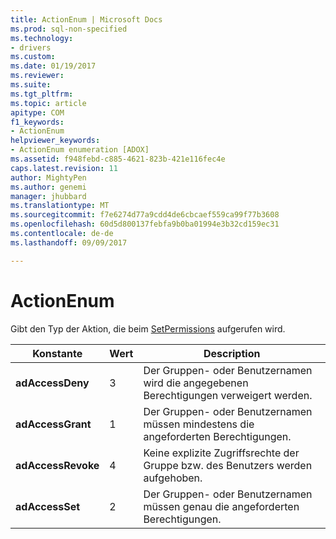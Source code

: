 ```yaml
---
title: ActionEnum | Microsoft Docs
ms.prod: sql-non-specified
ms.technology:
- drivers
ms.custom: 
ms.date: 01/19/2017
ms.reviewer: 
ms.suite: 
ms.tgt_pltfrm: 
ms.topic: article
apitype: COM
f1_keywords:
- ActionEnum
helpviewer_keywords:
- ActionEnum enumeration [ADOX]
ms.assetid: f948febd-c885-4621-823b-421e116fec4e
caps.latest.revision: 11
author: MightyPen
ms.author: genemi
manager: jhubbard
ms.translationtype: MT
ms.sourcegitcommit: f7e6274d77a9cdd4de6cbcaef559ca99f77b3608
ms.openlocfilehash: 60d5d800137febfa9b0ba01994e3b32cd159ec31
ms.contentlocale: de-de
ms.lasthandoff: 09/09/2017

---
```

# <a name="actionenum"></a>ActionEnum
Gibt den Typ der Aktion, die beim [SetPermissions](../../../ado/reference/adox-api/setpermissions-method-adox.md) aufgerufen wird.  
  
|Konstante|Wert|Description|  
|--------------|-----------|-----------------|  
|**adAccessDeny**|3|Der Gruppen- oder Benutzernamen wird die angegebenen Berechtigungen verweigert werden.|  
|**adAccessGrant**|1|Der Gruppen- oder Benutzernamen müssen mindestens die angeforderten Berechtigungen.|  
|**adAccessRevoke**|4|Keine explizite Zugriffsrechte der Gruppe bzw. des Benutzers werden aufgehoben.|  
|**adAccessSet**|2|Der Gruppen- oder Benutzernamen müssen genau die angeforderten Berechtigungen.|
